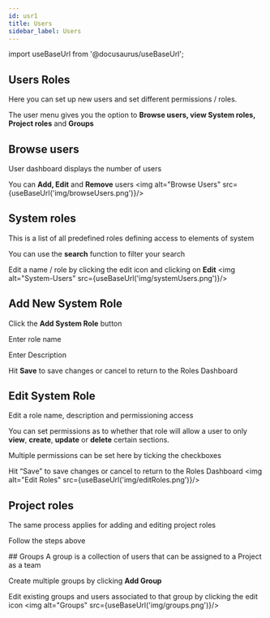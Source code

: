 ```yaml
---
id: usr1
title: Users
sidebar_label: Users
---
```

import useBaseUrl from '@docusaurus/useBaseUrl';

## Users Roles
Here you can set up new users and set different permissions / roles.

The user menu gives you the option to **Browse users, view System roles, Project roles** and **Groups**











## Browse users 
User dashboard displays the number of users

You can **Add, Edit** and **Remove** users
<img alt="Browse Users" src={useBaseUrl('img/browseUsers.png')}/>

## System roles
This is a list of all predefined roles defining access to elements of system

You can use the **search** function to filter your search

Edit a name / role by clicking the edit icon and clicking on **Edit**
<img alt="System-Users" src={useBaseUrl('img/systemUsers.png')}/>


## Add New System Role
Click the **Add System Role** button

Enter role name

Enter Description

Hit **Save** to save changes or cancel to return to the Roles Dashboard

## Edit System Role
Edit a role name, description and permissioning access

You can set permissions as to whether that role will allow a user to only **view**, **create**, **update** or **delete** certain sections. 

Multiple permissions can be set here by ticking the checkboxes 

Hit “Save” to save changes or cancel to return to the Roles Dashboard
<img alt="Edit Roles" src={useBaseUrl('img/editRoles.png')}/>

## Project roles
The same process applies for adding and editing project roles

Follow the steps above

## Groups
A group is a collection of users that can be assigned to a Project as a team

Create multiple groups by clicking **Add Group**

Edit existing groups and users associated to that group by clicking the edit icon
<img alt="Groups" src={useBaseUrl('img/groups.png')}/>